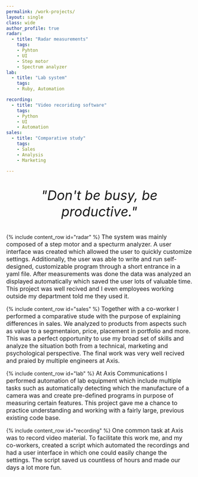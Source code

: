 ```yaml
---
permalink: /work-projects/
layout: single
class: wide
author_profile: true
radar: 
  - title: "Radar measurements"
    tags: 
    - Pyhton
    - UI
    - Step motor
    - Spectrum analyzer
lab: 
  - title: "Lab system"
    tags: 
    - Ruby, Automation

recording:
  - title: "Video recoriding software"
    tags: 
    - Python
    - UI
    - Automation
sales:
  - title: "Comparative study"
    tags: 
    - Sales
    - Analysis 
    - Marketing

---
```


<div style="text-align:center; margin-top:20px">
  <p style="font-size:36px; font-style:italic;">"Don't be busy, be productive."</p>
</div>

{% include content_row id="radar" %}
<span style="font-size: 16px; line-height: normal;">
The system was mainly composed of a step motor and a specturm analyzer. A user interface was created which allowed the user to quickly customize settings. Additionally, the user was able to write and run self-designed, customizable program through a short entrance in a yaml file. After measurements was done the data was analyzed an displayed automatically which saved the user lots of valuable time. This project was well recived and I even employees working outside my department told me they used it. 
</span>

{% include content_row id="sales" %}
<span style="font-size: 16px; line-height: normal;">
Together with a co-worker I performed a comparative stude with the purpose of explaining differences in sales. We analyzed to products from aspects such as value to a segmentaion, price, placement in portfolio and more. This was a perfect opportunity to use my broad set of skills and analyze the situation both from a technical, marketing and psychological perspective. The final work was very well recived and praied by multiple engineers at Axis. 
</span>

{% include content_row id="lab" %}
<span style="font-size: 16px; line-height: normal;">
At Axis Communications I performed automation of lab equipment which include multiple tasks such as automatically detecting which the manufacture of a camera was and create pre-defined programs in purpose of measuring certain features. This project gave me a chance to practice understanding and working with a fairly large, previous existing code base. 
</span>

{% include content_row id="recording" %}
<span style="font-size: 16px; line-height: normal;">
One common task at Axis was to record video material. To facilitate this work me, and my co-workers, created a script which automated the recordings and had a user interface in which one could easily change the settings. The script saved us countless of hours and made our days a lot more fun. 
</span>


